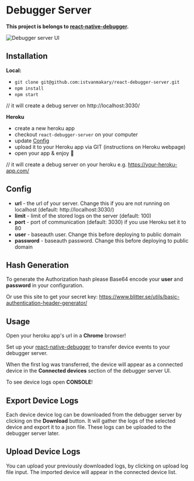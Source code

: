 # Debugger Server

**This project is belongs to [react-native-debugger](https://github.com/istvanmakary/react-native-debugger).**

![Debugger server UI](http://makary.hu/debugger-server.jpg)

## Installation
**Local:**
- `git clone git@github.com:istvanmakary/react-debugger-server.git`
- `npm install`
- `npm start`

// it will create a debug server on http://localhost:3030/

**Heroku**

- create a new heroku app
- checkout `react-debugger-server` on your computer
- update [Config](#config)
- upload it to your Heroku app via GIT (instructions on Heroku webpage)
- open your app & enjoy 🙂

// it will create a debug server on your heroku e.g. https://your-heroku-app.com/

## Config
- **url** - the url of your server. Change this if you are not running on localhost (default: http://localhost:3030/)
- **limit** - limit of the stored logs on the server (default: 100)
- **port** - port of communication (default: 3030) if you use Heroku set it to 80
- **user** - baseauth user. Change this before deploying to public domain
- **password** - baseauth password. Change this before deploying to public domain

## Hash Generation
To generate the Authorization hash please Base64 encode your **user** and **password** in your configuration. 

Or use this site to get your secret key:
https://www.blitter.se/utils/basic-authentication-header-generator/ 

## Usage
Open your heroku app's url in a **Chrome** browser!

Set up your [react-native-debugger](https://github.com/istvanmakary/react-native-debugger) to transfer device events to your debugger server.

When the first log was transferred, the device will appear as a connected device in the **Connected devices** section of the debugger server UI.

To see device logs open **CONSOLE**!

## Export Device Logs
Each device device log can be downloaded from the debugger server by clicking on the **Download** button. It will gather the logs of the selected device and export it to a json file. These logs can be uploaded to the debugger server later.

## Upload Device Logs
 You can upload your previously downloaded logs, by clicking on upload log file input. The imported device will appear in the connected device list.